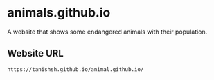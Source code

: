 # animals.github.io
 A website that shows some endangered animals with their population.

## Website URL
```
https://tanishsh.github.io/animal.github.io/
```
